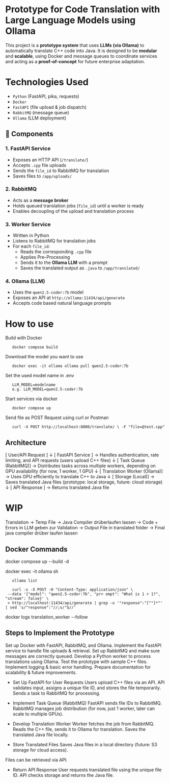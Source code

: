 # Prototype for Code Translation with Large Language Models using Ollama

This project is a **prototype system** that uses **LLMs (via Ollama)** to automatically translate C++ code into Java. 
It is designed to be **modular** and **scalable**, using Docker and message queues to coordinate services and acting as a **proof-of-concept** for future enterprise adaptation.

# Technologies Used
- `Python` (FastAPI, pika, requests)
- `Docker`
- `FastAPI` (file upload & job dispatch)
- `RabbitMQ` (message queue)
- `Ollama` (LLM deployment)

## 🔧 Components

### 1. FastAPI Service
- Exposes an HTTP API (`/translate/`)
- Accepts `.cpp` file uploads
- Sends the `file_id` to RabbitMQ for translation
- Saves files to `/app/uploads/`

### 2. RabbitMQ
- Acts as a **message broker**
- Holds queued translation jobs (`file_id`) until a worker is ready
- Enables decoupling of the upload and translation process

### 3. Worker Service
- Written in Python
- Listens to RabbitMQ for translation jobs
- For each `file_id`:
  - Reads the corresponding `.cpp` file
  - Applies Pre-Processing 
  - Sends it to the **Ollama LLM** with a prompt
  - Saves the translated output as `.java` to `/app/translated/`

### 4. Ollama (LLM)
- Uses the `qwen2.5-coder:7b` model
- Exposes an API at `http://ollama:11434/api/generate`
- Accepts code based natural language prompts


# How to use

Build with Docker

       docker compose build

Download the model you want to use

       docker exec -it ollama ollama pull qwen2.5-coder:7b

Set the used model name in .env

       LLM_MODEL=modelname
       e.g. LLM_MODEL=qwen2.5-coder:7b

Start services via docker

       docker compose up


Send file as POST Request using curl or Postman

       curl -X POST http://localhost:8000/translate/ \ -F "file=@test.cpp"


## Architecture

[ User/API Request ]
       ↓
[ FastAPI Service ]  → Handles authentication, rate limiting, and API requests (users upload C++ files)
       ↓
[ Task Queue (RabbitMQ)]  → Distributes tasks across multiple workers, depending on GPU availability (for now, 1 worker, 1 GPU)
       ↓
[ Translation Worker (Ollama)]  → Uses GPU efficiently to translate C++ to Java
       ↓
[ Storage (Local)] → Saves translated Java files (prototype: local storage, future: cloud storage)
       ↓
[ API Response ] → Returns translated Java file

# WIP

Translation -> Temp File -> Java Compiler drüberlaufen lassen -> Code + Errors in LLM geben zur Validation -> Output File in translated folder -> Final java compiler drüber laufen lassen

## Docker Commands

docker compose up --build -d

docker exec -it ollama sh

       ollama list

       curl -s -X POST -H "Content-Type: application/json" \
     --data '{"model": "qwen2.5-coder:7b", "pr> ompt": "What is 1 + 1?", "stream": false}' \
     > http://localhost:11434/api/generate | grep -o '"response":"[^"]*"' | sed 's/"response":"//;s/"$//'
       

docker logs translation_worker --follow



## Steps to Implement the Prototype

Set up Docker with FastAPI, RabbitMQ, and Ollama.
Implement the FastAPI service to handle file uploads & retrieval.
Set up RabbitMQ and make sure messages are correctly queued.
Develop a Python worker to process translations using Ollama.
Test the prototype with sample C++ files.
Implement logging & basic error handling.
Prepare documentation for scalability & future improvements.


- Set Up FastAPI for User Requests
Users upload C++ files via an API.
API validates input, assigns a unique file ID, and stores the file temporarily.
Sends a task to RabbitMQ for processing.

- Implement Task Queue (RabbitMQ)
FastAPI sends file IDs to RabbitMQ.
RabbitMQ manages job distribution (for now, just 1 worker, later can scale to multiple GPUs).

- Develop Translation Worker
Worker fetches the job from RabbitMQ.
Reads the C++ file, sends it to Ollama for translation.
Saves the translated Java file locally.

- Store Translated Files
Saves Java files in a local directory (future: S3 storage for cloud access).

Files can be retrieved via API.
- Return API Response
User requests translated file using the unique file ID.
API checks storage and returns the Java file.